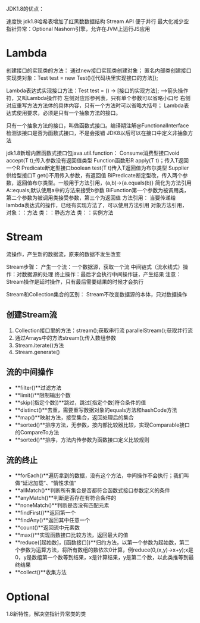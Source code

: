 JDK1.8的优点：

速度快
	jdk1.8哈希表增加了红黑数数据结构
Stream API
便于并行
最大化减少空指针异常：Optional
Nashorn引擎，允许在JVM上运行JS应用

# Lambda

创建接口的实现类的方法：
通过new接口实现类创建对象；
匿名内部类创建接口实现类对象：Test test = new Test(){[代码块里实现接口的方法]};

Lambda表达式实现接口方法：Test test = () -> [接口的实现方法];
-->箭头操作符，又叫Lambda操作符
左侧对应形参列表，只有单个参数可以省略小口号
右侧对应重写方法方法体的具体内容，只有一个方法时可以省略大括号；
Lambda表达式使用要求，必须是只有一个抽象方法的接口。

只有一个抽象方法的接口，叫做函数式接口。编译期注解@FunctionalInterface检测该接口是否为函数式接口，不是会报错
JDK8以后可以在接口中定义非抽象方法

jdk1.8新增内置函数式接口包java.util.function：
Consume消费型接口void accept(T t);传入参数没有返回值类型
Function函数形R apply(T t)；传入T返回一个R
Predicate断定型接口boolean test(T t)传入T返回值为布尔类型
Supplier供给型接口T get()不用传入参数，有返回值
BiPredicate断定型改，传入两个参数，返回值布尔类型。一般用于方法引用，(a,b)->{a.equals(b)} 简化为方法引用A::equals;默认使用a中的方法来接受b参数
BiFunction第一个参数为被调用类，第二个参数为被调用类接受参数，第三个为返回值
方法引用：
当要传递给lambda表达式的操作，已经有实现方法了，可以使用方法引用
对象方法引用，
对象：：方法
类：：静态方法
类：：实例方法

# Stream

流操作，产生新的数据流，原来的数据不发生改变

Stream步骤：
产生一个流：一个数据源，获取一个流
中间链式（流水线式）操作：对数据源的处理
终止操作：最后才会执行中间操作链，产生结果
注意：Stream操作是延时操作，只有最后需要结果的时候才会执行

Stream和Collection集合的区别：
Stream不改变数据源的本体，只对数据操作

## 创建Stream流

1. Collection接口里的方法：stream();获取串行流  parallelStream();获取并行流
2. 通过Arrays中的方法stream();传入数组参数
3. Stream.iterate()方法
4. Stream.generate()

## 流的中间操作

- **filter()**过滤方法
- **limit()**限制输出个数
- **skip([指定个数])**跳过，跳过[指定个数]符合条件的值
- **distinct()**去重，需要重写数据对象的equals方法和hashCode方法
- **map()**映射方法，接受集合，返回处理后的集合
- **sorted()**排序方法，无参数，按内部比较器比较，实现Comparable接口的CompareTo方法
- **sorted()**排序，方法内传参数为函数接口定义比较规则

## 流的终止

- **forEach()**遍历拿到的数据，没有这个方法，中间操作不会执行；我们叫做“延迟加载”、“惰性求值”
- **allMatch()**判断所有集合是否都符合函数式接口参数定义的条件
- **anyMatch()**判断是否存在有符合条件的
- **noneMatch()**判断是否没有匹配元素
- **findFirst()**返回第一个
- **findAny()**返回其中任意一个
- **count()**返回流中元素数
- **max()**实现函数接口比较方法，返回最大的值
- **reduce([起始数]，[函数接口])**归约方法，以第一个参数为起始数，第二个参数为运算方法，将所有数组的数依次0计算，例reduce(0,(x,y)->x+y);x是0，y是数组第一个数等到结果，x是计算结果，y是第二个数，以此类推等到最终结果
- **collect()**收集方法

# Optional

1.8新特性，解决空指针异常类的类